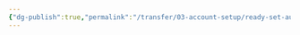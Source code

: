 ```yaml
---
{"dg-publish":true,"permalink":"/transfer/03-account-setup/ready-set-auction/post-setup-tasks/"}
---
```


